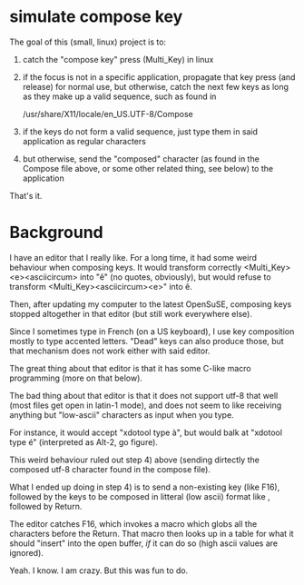 # simulate compose key

The goal of this (small, linux) project is to:

  1) catch the "compose key" press (Multi_Key) in linux
  2) if the focus is not in a specific application, propagate that key press (and release) for normal use, but otherwise, catch the next few keys as long as they make up a valid sequence, such as found in 
  
      /usr/share/X11/locale/en_US.UTF-8/Compose
      
  3) if the keys do not form a valid sequence, just type them in said application as regular characters
  4) but otherwise, send the "composed" character (as found in the Compose file above, or some other related thing, see below) to the application

That's it.

# Background

I have an editor that I really like. For a long time, it had some weird behaviour when composing keys. It would transform correctly \<Multi_Key\>\<e\>\<asciicircum\> into "ê" (no quotes, obviously),  but would refuse to transform \<Multi_Key\>\<asciicircum\>\<e\>" into ê.
  
  Then, after updating my computer to the latest OpenSuSE, composing keys stopped altogether in that editor (but still work everywhere else).
  
  Since I sometimes type in French (on a US keyboard), I use key composition mostly to type accented letters. "Dead" keys can also produce those, but that mechanism does not work either with said editor.
  
  The great thing about that editor is that it has some C-like macro programming (more on that below).
  
  The bad thing about that editor is that it does not support utf-8 that well (most files get open in latin-1 mode), and does not seem to like receiving anything but "low-ascii" characters as input when you type.
  
  For instance, it would accept "xdotool type à", but would balk at "xdotool type é" (interpreted as Alt-2, go figure).
  
  This weird behaviour ruled out step 4) above (sending dirtectly the composed utf-8 character found in the compose file).
  
  What I ended up doing in step 4) is to send a non-existing key (like F16), followed by the keys to be composed in litteral (low ascii) format like <asciicircum><e>, followed by Return.
  
  The editor catches F16, which invokes a macro which globs all the characters before the Return. That macro then looks up in a table for what it should "insert" into the open buffer, _if_ it can do so (high ascii values are ignored).
  
  Yeah. I know. I am crazy. But this was fun to do.
